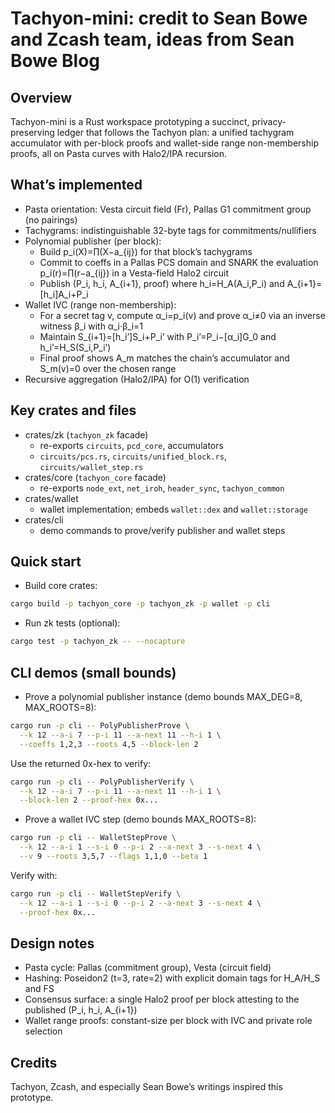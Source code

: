 Tachyon-mini: credit to Sean Bowe and Zcash team, ideas from Sean Bowe Blog
===============================================================

Overview
--------
Tachyon-mini is a Rust workspace prototyping a succinct, privacy-preserving ledger that follows the Tachyon plan: a unified tachygram accumulator with per-block proofs and wallet-side range non-membership proofs, all on Pasta curves with Halo2/IPA recursion.

What’s implemented
------------------
- Pasta orientation: Vesta circuit field (Fr), Pallas G1 commitment group (no pairings)
- Tachygrams: indistinguishable 32-byte tags for commitments/nullifiers
- Polynomial publisher (per block):
  - Build p_i(X)=∏(X−a_{ij}) for that block’s tachygrams
  - Commit to coeffs in a Pallas PCS domain and SNARK the evaluation p_i(r)=∏(r−a_{ij}) in a Vesta-field Halo2 circuit
  - Publish (P_i, h_i, A_{i+1}, proof) where h_i=H_A(A_i,P_i) and A_{i+1}=[h_i]A_i+P_i
- Wallet IVC (range non-membership):
  - For a secret tag v, compute α_i=p_i(v) and prove α_i≠0 via an inverse witness β_i with α_i·β_i=1
  - Maintain S_{i+1}=[h_i’]S_i+P_i’ with P_i’=P_i−[α_i]G_0 and h_i’=H_S(S_i,P_i’)
  - Final proof shows A_m matches the chain’s accumulator and S_m(v)=0 over the chosen range
- Recursive aggregation (Halo2/IPA) for O(1) verification

Key crates and files
--------------------
- crates/zk (`tachyon_zk` facade)
  - re-exports `circuits`, `pcd_core`, accumulators
  - `circuits/pcs.rs`, `circuits/unified_block.rs`, `circuits/wallet_step.rs`
- crates/core (`tachyon_core` facade)
  - re-exports `node_ext`, `net_iroh`, `header_sync`, `tachyon_common`
- crates/wallet
  - wallet implementation; embeds `wallet::dex` and `wallet::storage`
- crates/cli
  - demo commands to prove/verify publisher and wallet steps

Quick start
-----------
- Build core crates:
```bash
cargo build -p tachyon_core -p tachyon_zk -p wallet -p cli
```

- Run zk tests (optional):
```bash
cargo test -p tachyon_zk -- --nocapture
```

CLI demos (small bounds)
------------------------
- Prove a polynomial publisher instance (demo bounds MAX_DEG=8, MAX_ROOTS=8):
```bash
cargo run -p cli -- PolyPublisherProve \
  --k 12 --a-i 7 --p-i 11 --a-next 11 --h-i 1 \
  --coeffs 1,2,3 --roots 4,5 --block-len 2
```
Use the returned 0x-hex to verify:
```bash
cargo run -p cli -- PolyPublisherVerify \
  --k 12 --a-i 7 --p-i 11 --a-next 11 --h-i 1 \
  --block-len 2 --proof-hex 0x...
```

- Prove a wallet IVC step (demo bounds MAX_ROOTS=8):
```bash
cargo run -p cli -- WalletStepProve \
  --k 12 --a-i 1 --s-i 0 --p-i 2 --a-next 3 --s-next 4 \
  --v 9 --roots 3,5,7 --flags 1,1,0 --beta 1
```
Verify with:
```bash
cargo run -p cli -- WalletStepVerify \
  --k 12 --a-i 1 --s-i 0 --p-i 2 --a-next 3 --s-next 4 \
  --proof-hex 0x...
```

Design notes
------------
- Pasta cycle: Pallas (commitment group), Vesta (circuit field)
- Hashing: Poseidon2 (t=3, rate=2) with explicit domain tags for H_A/H_S and FS
- Consensus surface: a single Halo2 proof per block attesting to the published (P_i, h_i, A_{i+1})
- Wallet range proofs: constant-size per block with IVC and private role selection

Credits
-------
Tachyon, Zcash, and especially Sean Bowe’s writings inspired this prototype.